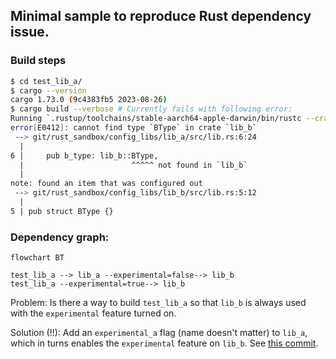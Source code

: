 ## Minimal sample to reproduce Rust dependency issue. 

### Build steps

```bash
$ cd test_lib_a/
$ cargo --version
cargo 1.73.0 (9c4383fb5 2023-08-26)
$ cargo build --verbose # Currently fails with following error:
Running `.rustup/toolchains/stable-aarch64-apple-darwin/bin/rustc --crate-name lib_a --edition=2021 git/rust_sandbox/config_libs/lib_a/src/lib.rs --error-format=json --json=diagnostic-rendered-ansi,artifacts,future-incompat --diagnostic-width=120 --crate-type lib --emit=dep-info,metadata,link -C embed-bitcode=no -C debuginfo=2 -C split-debuginfo=unpacked -C metadata=67690df7da0fe262 -C extra-filename=-67690df7da0fe262 --out-dir git/rust_sandbox/config_libs/test_lib_a/target/debug/deps -C incremental=git/rust_sandbox/config_libs/test_lib_a/target/debug/incremental -L dependency=git/rust_sandbox/config_libs/test_lib_a/target/debug/deps --extern lib_b=git/rust_sandbox/config_libs/test_lib_a/target/debug/deps/liblib_b-e851de457b7cb519.rmeta`
error[E0412]: cannot find type `BType` in crate `lib_b`
 --> git/rust_sandbox/config_libs/lib_a/src/lib.rs:6:24
  |
6 |     pub b_type: lib_b::BType,
  |                        ^^^^^ not found in `lib_b`
  |
note: found an item that was configured out
 --> git/rust_sandbox/config_libs/lib_b/src/lib.rs:5:12
  |
5 | pub struct BType {}
```

### Dependency graph: 

```mermaid
flowchart BT

test_lib_a --> lib_a --experimental=false--> lib_b
test_lib_a --experimental=true--> lib_b
```

Problem: Is there a way to build `test_lib_a` so that `lib_b` is always used with the `experimental` feature turned on.

Solution (!!): Add an `experimental_a` flag (name doesn't matter) to `lib_a`, which in turns enables the `experimental` feature on `lib_b`. See [this commit](https://github.com/jumaffre/rust_sandbox/commit/d0a41d2a9e401bc8d599034d2845d4febeaff6ef).
